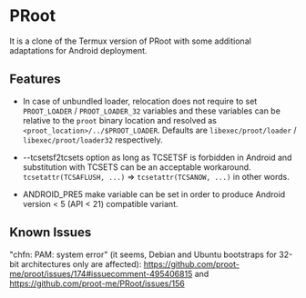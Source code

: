 PRoot
=====
It is a clone of the Termux version of PRoot with some additional adaptations for Android deployment.

Features
-----

* In case of unbundled loader, relocation does not require to set `PROOT_LOADER` / `PROOT_LOADER_32` variables and these variables can be relative to the `proot` binary location and resolved as `<proot_location>/../$PROOT_LOADER`. Defaults are `libexec/proot/loader` / `libexec/proot/loader32` respectively.

* --tcsetsf2tcsets option as long as TCSETSF is forbidden in Android and substitution with TCSETS can be an acceptable workaround. `tcsetattr(TCSAFLUSH, ...)` => `tcsetattr(TCSANOW, ...)` in other words.

* ANDROID_PRE5 make variable can be set in order to produce Android version < 5 (API < 21) compatible variant.

Known Issues
-----

"chfn: PAM: system error" (it seems, Debian and Ubuntu bootstraps for 32-bit architectures only are affected): https://github.com/proot-me/proot/issues/174#issuecomment-495406815 and https://github.com/proot-me/PRoot/issues/156
